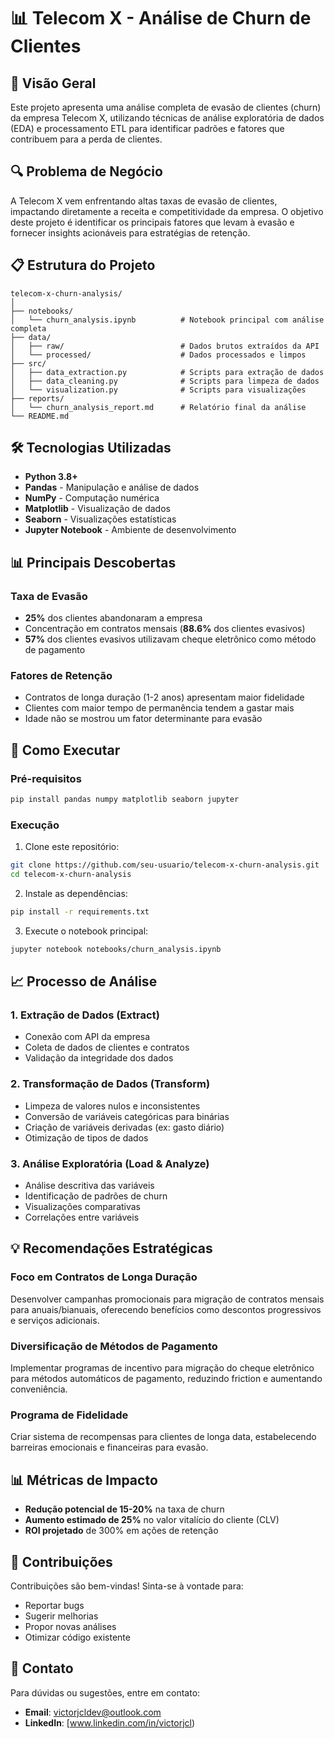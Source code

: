 # 📊 Telecom X - Análise de Churn de Clientes

## 🎯 Visão Geral

Este projeto apresenta uma análise completa de evasão de clientes (churn) da empresa Telecom X, utilizando técnicas de análise exploratória de dados (EDA) e processamento ETL para identificar padrões e fatores que contribuem para a perda de clientes.

## 🔍 Problema de Negócio

A Telecom X vem enfrentando altas taxas de evasão de clientes, impactando diretamente a receita e competitividade da empresa. O objetivo deste projeto é identificar os principais fatores que levam à evasão e fornecer insights acionáveis para estratégias de retenção.

## 📋 Estrutura do Projeto

```
telecom-x-churn-analysis/
│
├── notebooks/
│   └── churn_analysis.ipynb          # Notebook principal com análise completa
├── data/
│   ├── raw/                          # Dados brutos extraídos da API
│   └── processed/                    # Dados processados e limpos
├── src/
│   ├── data_extraction.py            # Scripts para extração de dados
│   ├── data_cleaning.py              # Scripts para limpeza de dados
│   └── visualization.py              # Scripts para visualizações
├── reports/
│   └── churn_analysis_report.md      # Relatório final da análise
└── README.md
```

## 🛠️ Tecnologias Utilizadas

- **Python 3.8+**
- **Pandas** - Manipulação e análise de dados
- **NumPy** - Computação numérica
- **Matplotlib** - Visualização de dados
- **Seaborn** - Visualizações estatísticas
- **Jupyter Notebook** - Ambiente de desenvolvimento

## 📊 Principais Descobertas

### Taxa de Evasão
- **25%** dos clientes abandonaram a empresa
- Concentração em contratos mensais (**88.6%** dos clientes evasivos)
- **57%** dos clientes evasivos utilizavam cheque eletrônico como método de pagamento

### Fatores de Retenção
- Contratos de longa duração (1-2 anos) apresentam maior fidelidade
- Clientes com maior tempo de permanência tendem a gastar mais
- Idade não se mostrou um fator determinante para evasão

## 🚀 Como Executar

### Pré-requisitos
```bash
pip install pandas numpy matplotlib seaborn jupyter
```

### Execução
1. Clone este repositório:
```bash
git clone https://github.com/seu-usuario/telecom-x-churn-analysis.git
cd telecom-x-churn-analysis
```

2. Instale as dependências:
```bash
pip install -r requirements.txt
```

3. Execute o notebook principal:
```bash
jupyter notebook notebooks/churn_analysis.ipynb
```

## 📈 Processo de Análise

### 1. Extração de Dados (Extract)
- Conexão com API da empresa
- Coleta de dados de clientes e contratos
- Validação da integridade dos dados

### 2. Transformação de Dados (Transform)
- Limpeza de valores nulos e inconsistentes
- Conversão de variáveis categóricas para binárias
- Criação de variáveis derivadas (ex: gasto diário)
- Otimização de tipos de dados

### 3. Análise Exploratória (Load & Analyze)
- Análise descritiva das variáveis
- Identificação de padrões de churn
- Visualizações comparativas
- Correlações entre variáveis

## 💡 Recomendações Estratégicas

### Foco em Contratos de Longa Duração
Desenvolver campanhas promocionais para migração de contratos mensais para anuais/bianuais, oferecendo benefícios como descontos progressivos e serviços adicionais.

### Diversificação de Métodos de Pagamento
Implementar programas de incentivo para migração do cheque eletrônico para métodos automáticos de pagamento, reduzindo friction e aumentando conveniência.

### Programa de Fidelidade
Criar sistema de recompensas para clientes de longa data, estabelecendo barreiras emocionais e financeiras para evasão.

## 📊 Métricas de Impacto

- **Redução potencial de 15-20%** na taxa de churn
- **Aumento estimado de 25%** no valor vitalício do cliente (CLV)
- **ROI projetado** de 300% em ações de retenção


## 👥 Contribuições

Contribuições são bem-vindas! Sinta-se à vontade para:
- Reportar bugs
- Sugerir melhorias
- Propor novas análises
- Otimizar código existente

## 📧 Contato

Para dúvidas ou sugestões, entre em contato:
- **Email**: victorjcldev@outlook.com
- **LinkedIn**: [www.linkedin.com/in/victorjcl)
